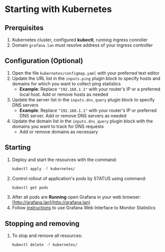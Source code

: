 # Starting with Kubernetes

## Prerquisites

1. Kubernetes cluster, configured **kubectl**, running ingress conroller
2. Domain `grafana.lan` must resolve address of your ingress controller

## Configuration (Optional)

1. Open the file `kubernetes/configmap.yaml` with your preferred text editor
2. Update the URL list in the `inputs.ping` plugin block to specify hosts and domains for which you want to collect ping statistics
   - **Example**: Replace `"192.168.1.1"` with your router's IP or a preferred local host. Add or remove hosts as needed
3. Update the server list in the `inputs.dns_query` plugin block to specify DNS servers
   - **Example**: Replace `"192.168.1.1"` with your router's IP or preferred DNS server. Add or remove DNS servers as needed
4. Update the domain list in the `inputs.dns_query` plugin block with the domains you want to track for DNS requests
   - Add or remove domains as necessary

## Starting 

1. Deploy and start the resources with the command:
   ```bash
   kubectl apply -f kubernetes/
   ```
2. Control rollout of application's pods by STATUS using command:
   ```bash
   kubectl get pods
   ```
3. After all pods are **Running** open Grafana in your web browser: [http://grafana.lan](http://grafana.lan)
4. Follow [instructions](https://github.com/androg9n/ispmonitor#using-the-grafana-web-interface-to-monitor-statistics) to use Grafana Web Interface to Monitor Statistics

## Stopping and removing

1. To stop and remove all resources:
   ```bash
   kubectl delete -f kubernetes/
   ```
